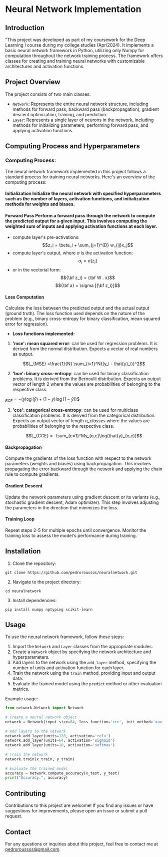 # Neural Network Implementation  
  
## Introduction  
"This project was developed as part of my coursework for the Deep Learning I course during my college studies (Apr/2024). It implements a basic neural network framework in Python, utilizing only Numpy for computation throughout the network training process. The framework offers classes for creating and training neural networks with customizable architectures and activation functions.  
  
## Project Overview  
The project consists of two main classes:  
- `Network`: Represents the entire neural network structure, including methods for forward pass, backward pass (backpropagation), gradient descent optimization, training, and prediction.  
- `Layer`: Represents a single layer of neurons in the network, including methods for initializing parameters, performing forward pass, and applying activation functions.  
  
  
  
## Computing Process and Hyperparameters    
### Computing Process:    
The neural network framework implemented in this project follows a standard process for training neural networks. Here's an overview of the computing process:    
    
#### Initialization Initialize the neural network with specified hyperparameters such as the number of layers, activation functions, and initialization methods for weights and biases.    
    
#### Forward Pass Perform a forward pass through the network to compute the predicted output for a given input. This involves computing the weighted sum of inputs and applying activation functions at each layer.    
    
- compute layer's pre-activations:    
$$z_i = \beta_i +  \sum_{j=1}^{D} w_{ij}x_j$$    
- compute layer's output, where $\sigma$ is the activation function:    
$$a_i = \sigma[z_i]$$    
- or in the vectorial form:    
$${\bf z_i} = {\bf W . x}$$ 
$${\bf a} = \sigma [{\bf z_i}]$$    
    
   
#### Loss Computation  
Calculate the loss between the predicted output and the actual output (ground truth). The loss function used depends on the nature of the problem (e.g., binary cross-entropy for binary classification, mean squared error for regression).    
  
- **Loss functions implemented:**  
1. **'mse': mean squared error**: can be used for regression problems. It is derived from the normal distribution. Expects a vector of real numbers as output.  

$$L_{MSE} =\frac{1}{N} \sum_{i=1}^N{(y_i - \hat{y}_i)}^2$$  
      
2. **'bce': binary cross-entropy**: can be used for binary classification problems. It is derived from the Bernoulli distribution. Expects an output vector of length 2 where the values are probabilities of belonging to the respective class.
 
$_{BCE} = {-(y\log(\hat{y}) + (1 - y)\log(1 - \hat{y}))}$$ 
 
3. **'cce': categorical cross-entropy**: can be used for multiclass classification problems. It is derived from the categorical distribution. Expects an output vector of length *n_classes* where the values are probabilities of belonging to the respective class.  
 
$$L_{CCE} = -\sum_{c=1}^My_{o,c}\log(\hat{y}_{o,c})$$  
                
#### Backpropagation  
Compute the gradients of the loss function with respect to the network parameters (weights and biases) using backpropagation. This involves propagating the error backward through the network and applying the chain rule to compute gradients.    
    
#### Gradient Descent  
Update the network parameters using gradient descent or its variants (e.g., stochastic gradient descent, Adam optimizer). This step involves adjusting the parameters in the direction that minimizes the loss.    
    
#### Training Loop  
Repeat steps 2-5 for multiple epochs until convergence. Monitor the training loss to assess the model's performance during training.  
  
## Installation  
1. Clone the repository:  
```commandline  
git clone https://github.com/pedroroussos/neuralnetwork.git  
```  
2. Navigate to the project directory:  
```commandline  
cd neuralnetwork  
```  
3. Install dependencies:  
```commandline  
pip install numpy nptyping scikit-learn  
```  
  
## Usage  
To use the neural network framework, follow these steps:  
1. Import the `Network` and `Layer` classes from the appropriate modules.  
2. Create a `Network` object by specifying the network architecture and hyperparameters.  
3. Add layers to the network using the `add_layer` method, specifying the number of units and activation function for each layer.  
4. Train the network using the `train` method, providing input and output data.  
5. Evaluate the trained model using the `predict` method or other evaluation metrics.  
  
Example usage:  
```python  
from network.Network import Network  
  
# Create a neural network object  
network = Network(input_size=64, loss_function='cce', init_method='xavier', batch_size=2, n_epochs=100, learning_rate=0.01, optimizer='adam')  
  
# Add layers to the network  
network.add_layer(units=128, activation='relu')  
network.add_layer(units=64, activation='sigmoid')  
network.add_layer(units=10, activation='softmax')  
  
# Train the network  
network.train(x_train, y_train)  
  
# Evaluate the trained model  
accuracy = network.compute_accuracy(x_test, y_test)  
print("Accuracy:", accuracy)  
```  
  ## Contributing  
Contributions to this project are welcome! If you find any issues or have suggestions for improvements, please open an issue or submit a pull request.  
  
## Contact  
For any questions or inquiries about this project, feel free to contact me at pedroroussos@gmail.com.